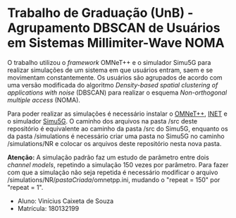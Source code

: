 ﻿# Trabalho de Graduação (UnB) - Agrupamento DBSCAN de Usuários em Sistemas Millimiter-Wave NOMA
O trabalho utilizou o _framework_ OMNeT++ e o simulador Simu5G para realizar simulações de um sistema em que usuários entram, saem e se movimentam constantemente. Os usuários são agrupados de acordo com uma versão modificada do algoritmo _Density-based spatial clustering of applications with noise_ (DBSCAN) para realizar o esquema _Non-orthogonal multiple access_ (NOMA).

Para poder realizar as simulações é necessário instalar o [OMNeT++](https://omnetpp.org/), [INET](https://inet.omnetpp.org/) e o simulador [Simu5G](http://simu5g.org/install.html). O caminho dos arquivos na pasta /src deste repositório é equivalente ao caminho da pasta /src do Simu5G, enquanto os da pasta /simulations é necessário criar uma pasta no Simu5G no caminho /simulations/NR e colocar os arquivos deste repositório nesta nova pasta.

**Atenção:** A simulação padrão faz um estudo de parâmetro entre dois _channel models_, repetindo a simulação 150 vezes por parâmetro. Para fazer com que a simulação não seja repetida é necessário modificar o arquivo /simulations/NR/_pastaCriada_/omnetpp.ini, mudando o "repeat = 150" por "repeat = 1".
- Aluno: Vinícius Caixeta de Souza
- Matrícula: 180132199